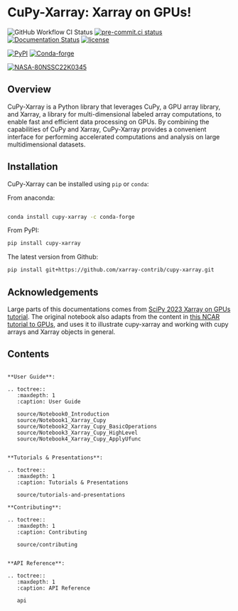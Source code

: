 # CuPy-Xarray: Xarray on GPUs!

![GitHub Workflow CI Status](https://img.shields.io/github/actions/workflow/status/xarray-contrib/cupy-xarray/pypi-release.yaml?style=flat-square)
[![pre-commit.ci status](https://results.pre-commit.ci/badge/github/xarray-contrib/cupy-xarray/main.svg?style=flat-square)](https://results.pre-commit.ci/latest/github/xarray-contrib/cupy-xarray/main)
[![Documentation Status](https://readthedocs.org/projects/cupy-xarray/badge/?version=latest&style=flat-square)](https://cupy-xarray.readthedocs.io)
[![license](https://img.shields.io/github/license/xarray-contrib/cupy-xarray.svg?style=flat-square)](https://github.com/xarray-contrib/cupy-xarray)

[![PyPI](https://img.shields.io/pypi/v/cupy-xarray.svg?style=flat-square)](https://pypi.org/project/cupy-xarray/)
[![Conda-forge](https://img.shields.io/conda/vn/conda-forge/cupy-xarray.svg?style=flat-square)](https://anaconda.org/conda-forge/cupy-xarray)

[![NASA-80NSSC22K0345](https://img.shields.io/badge/NASA-80NSSC22K0345-blue?style=flat-square)](https://science.nasa.gov/open-science-overview)

## Overview

CuPy-Xarray is a Python library that leverages CuPy, a GPU array library, and Xarray, a library for multi-dimensional labeled array computations, to enable fast and efficient data processing on GPUs. By combining the capabilities of CuPy and Xarray, CuPy-Xarray provides a convenient interface for performing accelerated computations and analysis on large multidimensional datasets.

## Installation

CuPy-Xarray can be installed using `pip` or `conda`:

From anaconda:

```bash

conda install cupy-xarray -c conda-forge
```

From PyPI:

```bash
pip install cupy-xarray
```

The latest version from Github:

```bash
pip install git+https://github.com/xarray-contrib/cupy-xarray.git
```

## Acknowledgements

Large parts of this documentations comes from [SciPy 2023 Xarray on GPUs tutorial](https://negin513.github.io/cupy-xarray-tutorials/README.html). The original notebook also adapts from the content in [this NCAR tutorial to GPUs](https://github.com/NCAR/GPU_workshop/tree/workshop/13_CuPyAndLegate), and uses it to illustrate cupy-xarray and working with cupy arrays and Xarray objects in general.

## Contents

```{eval-rst}

**User Guide**:

.. toctree::
   :maxdepth: 1
   :caption: User Guide

   source/Notebook0_Introduction
   source/Notebook1_Xarray_Cupy
   source/Notebook2_Xarray_Cupy_BasicOperations
   source/Notebook3_Xarray_Cupy_HighLevel
   source/Notebook4_Xarray_Cupy_ApplyUfunc


**Tutorials & Presentations**:

.. toctree::
   :maxdepth: 1
   :caption: Tutorials & Presentations

   source/tutorials-and-presentations

**Contributing**:

.. toctree::
   :maxdepth: 1
   :caption: Contributing

   source/contributing


**API Reference**:

.. toctree::
   :maxdepth: 1
   :caption: API Reference

   api



```
